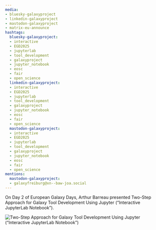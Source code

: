 ```yaml
---
media:
- bluesky-galaxyproject
- linkedin-galaxyproject
- mastodon-galaxyproject
- matrix-eu-announce
hashtags:
  bluesky-galaxyproject:
  - interactive
  - EGD2025
  - jupyterlab
  - tool_development
  - galaxyproject
  - jupyter_notebook
  - eosc
  - fair
  - open_science
  linkedin-galaxyproject:
  - interactive
  - EGD2025
  - jupyterlab
  - tool_development
  - galaxyproject
  - jupyter_notebook
  - eosc
  - fair
  - open_science
  mastodon-galaxyproject:
  - interactive
  - EGD2025
  - jupyterlab
  - tool_development
  - galaxyproject
  - jupyter_notebook
  - eosc
  - fair
  - open_science
mentions:
  mastodon-galaxyproject:
  - galaxyfreiburg@xn--baw-joa.social
---
```


On Day 2 of European Galaxy Days, Arthur Barreau presented Two-Step Approach for Galaxy Tool Development Using Jupyter (“Interactive JupyterLab Notebook”).

![Two-Step Approach for Galaxy Tool Development Using Jupyter (“Interactive JupyterLab Notebook”)](IMAGE_URL_HERE)